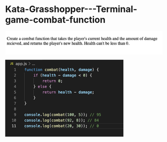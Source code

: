 # Kata-Grasshopper---Terminal-game-combat-function

![screen image](pic.png)

![code image](code.png)